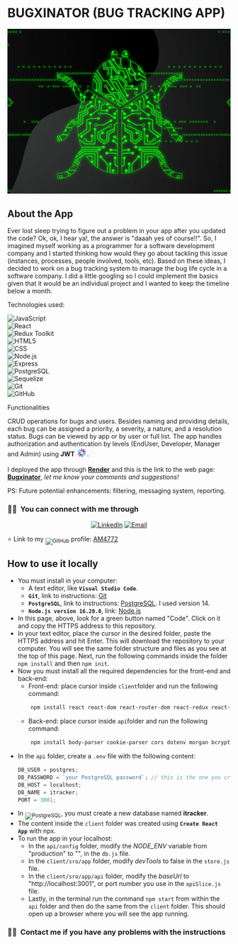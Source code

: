 # BUGXINATOR (BUG TRACKING APP)

![bug](/bug.png)

## About the App

Ever lost sleep trying to figure out a problem in your app after you updated the code? Ok, ok, I hear ya!, the answer is "daaah yes of course!!". So, I imagined myself working as a programmer for a software development company and I started thinking how would they go about tackling this issue (instances, processes, people involved, tools, etc). Based on these ideas, I decided to work on a bug tracking system to manage the bug life cycle in a software company. I did a little googling so I could implement the basics given that it would be an individual project and I wanted to keep the timeline below a month.

Technologies used:

![JavaScript](https://img.shields.io/badge/-JavaScript-696969?style=flat&logo=javascript)  
![React](https://img.shields.io/badge/-React-696969?style=flat&logo=react)  
![Redux Toolkit](https://img.shields.io/badge/-Redux-696969?style=flat&logo=redux&logoColor=764ABC)  
![HTML5](https://img.shields.io/badge/-HTML5-696969?style=flat&logo=HTML5)  
![CSS](https://img.shields.io/badge/-CSS-696969?style=flat&logo=CSS3&logoColor=1572B6)  
![Node.js](https://img.shields.io/badge/-Node.js-696969?style=flat&logo=node.js)  
![Express](https://img.shields.io/badge/-Express-696969?style=flat&logo=express)  
![PostgreSQL](https://img.shields.io/badge/-PostgreSQL-696969?style=flat&logo=postgreSQL)  
![Sequelize](https://img.shields.io/badge/-Sequelize-696969?style=flat&logo=Sequelize)  
![Git](https://img.shields.io/badge/-Git-696969?style=flat&logo=git)  
![GitHub](https://img.shields.io/badge/-GitHub-696969?style=flat&logo=github)

Functionalities

CRUD operations for bugs and users. Besides naming and providing details, each bug can be assigned a priority, a severity, a nature, and a resolution status. Bugs can be viewed by app or by user or full list. The app handles authorization and authentication by levels (EndUser, Developer, Manager and Admin) using **JWT** <sub>![JWT](/icons8-json-web-token-24.png)</sub>.

I deployed the app through **[Render](https://bugxinator.onrender.com "Render")** and this is the link to the web page: **[Bugxinator](https://bugxinator.onrender.com/ "Bugxinator")**, _let me know your comments and suggestions!_

PS: Future potential enhancements: filtering, messaging system, reporting.

<h3> 🤝🏻 &nbsp;You can connect with me through </h3>

<p align="center">
<a href="https://www.linkedin.com/in/aldo-moro/"><img alt="LinkedIn" src="https://img.shields.io/badge/LinkedIn-Aldo%20Moro-blue?style=flat-square&logo=linkedin"></a>
<a href="mailto:moro_bramanti@hotmail.com"><img alt="Email" src="https://img.shields.io/badge/Email-moro_bramanti@hotmail.com-blue?style=flat-square&logo=outlook"></a>
</p>

⭐️ Link to my <sub>![GitHub](https://img.shields.io/badge/-GitHub-696969?style=flat&logo=github)</sub> profile: [AM4772](https://github.com/AM4772)

## How to use it locally

- You must install in your computer:
  - A text editor, like **`Visual Studio Code`**.
  - **`Git`**, link to instructions: [Git](https://git-scm.com/book/en/v2/Getting-Started-Installing-Git "Instructions Git")
  - **`PostgreSQL`**, link to instructions: [PostgreSQL](https://www.postgresql.org/download/ "Instructions PostgreSQL"). I used version 14.
  - **`Node.js version 16.20.0`**, link: [Node.js](https://www.nodejs.org/en/download/ "Instructions Node.js")
- In this page, above, look for a green button named "Code". Click on it and copy the HTTPS address to this repository.
- In your text editor, place the cursor in the desired folder, paste the HTTPS address and hit Enter. This will download the repository to your computer. You will see the same folder structure and files as you see at the top of this page. Next, run the following commands inside the folder `npm install` and then `npm init`.
- Now you must install all the required dependencies for the front-end and back-end:
  - Front-end: place cursor inside `client`folder and run the following command:
  ```bash
      npm install react react-dom react-router-dom react-redux react-scripts react-spinners @reduxjs/toolkit date-fns jwt-decode @fortawesome/fontawesome-svg-core @fortawesome/free-solid-svg-icons @fortawesome/react-fontawesome @fvilers/disable-react-devtools
  ```
  - Back-end: place cursor inside `api`folder and run the following command:
  ```bash
      npm install body-parser cookie-parser cors dotenv morgan bcrypt uuid express express-async-handler express-rate-limit express-static express-validator jsonwebtoken pg pg-hstore sequelize node
  ```
- In the `api` folder, create a `.env` file with the following content:
  ```javascript
  DB_USER = postgres;
  DB_PASSWORD = `your PostgreSQL password`; // this is the one you created when downloading the software
  DB_HOST = localhost;
  DB_NAME = itracker;
  PORT = 3001;
  ```
- In <sub>![PostgreSQL](https://img.shields.io/badge/-PostgreSQL-696969?style=flat&logo=postgreSQL)</sub>, you must create a new database named **itracker**.
- The content inside the `client` folder was created using **`Create React App`** with npx.
- To run the app in your localhost:
  - In the `api/config` folder, modify the _NODE_ENV_ variable from "production" to "", in the `db.js` file.
  - In the `client/sro/app` folder, modify _devTools_ to false in the `store.js` file.
  - In the `client/sro/app/api` folder, modify the _baseUrl_ to "http://localhost:3001", or port number you use in the `apiSlice.js` file.
  - Lastly, in the terminal run the command `npm start` from within the `api` folder and then do the same from the `client` folder. This should open up a browser where you will see the app running.

### 🤝🏻 &nbsp;Contact me if you have any problems with the instructions
